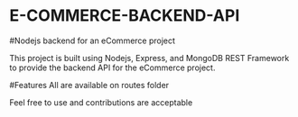 # E-COMMERCE-BACKEND-API

#Nodejs backend for an eCommerce project

This project is built using Nodejs, Express, and MongoDB REST Framework to provide the backend API for the eCommerce project.

#Features
All are available on routes folder 

Feel free to use and contributions are  acceptable
